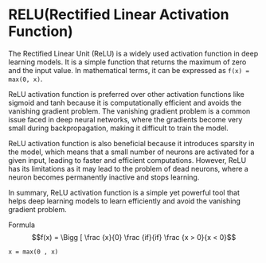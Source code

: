 # RELU(Rectified Linear Activation Function)

The Rectified Linear Unit (ReLU) is a widely used activation function in deep learning models. It is a simple function that returns the maximum of zero and the input value. In mathematical terms, it can be expressed as `f(x) = max(0, x)`.

ReLU activation function is preferred over other activation functions like sigmoid and tanh because it is computationally efficient and avoids the vanishing gradient problem. The vanishing gradient problem is a common issue faced in deep neural networks, where the gradients become very small during backpropagation, making it difficult to train the model.

ReLU activation function is also beneficial because it introduces sparsity in the model, which means that a small number of neurons are activated for a given input, leading to faster and efficient computations. However, ReLU has its limitations as it may lead to the problem of dead neurons, where a neuron becomes permanently inactive and stops learning.

In summary, ReLU activation function is a simple yet powerful tool that helps deep learning models to learn efficiently and avoid the vanishing gradient problem.



Formula $$f(x) = \Bigg [ \frac {x}{0} \frac {if}{if} \frac {x > 0}{x < 0}$$
```
x = max(0 , x)
```
